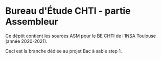 # Bureau d'Étude CHTI - partie Assembleur

Ce dépôt contient les sources ASM pour le BE CHTI de l'INSA Toulouse (année 2020-2021).

Ceci est la branche dédiée au projet Bac à sable step 1.
